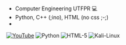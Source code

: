 - Computer Engineering UTFPR 💻
- Python, C++ (;ino), HTML (no css ;-;)
- 
[![YouTube](https://img.shields.io/badge/YouTube-FF0000?style=for-the-badge&logo=youtube&logoColor=white)](https://www.youtube.com/c/Nicoau) ![Python](https://img.shields.io/badge/Python-14354C?style=for-the-badge&logo=python&logoColor=white) ![HTML-5](https://img.shields.io/badge/HTML-239120?style=for-the-badge&logo=html5&logoColor=white) ![Kali-Linux](https://img.shields.io/badge/Kali_Linux-557C94?style=for-the-badge&logo=kali-linux&logoColor=white)
